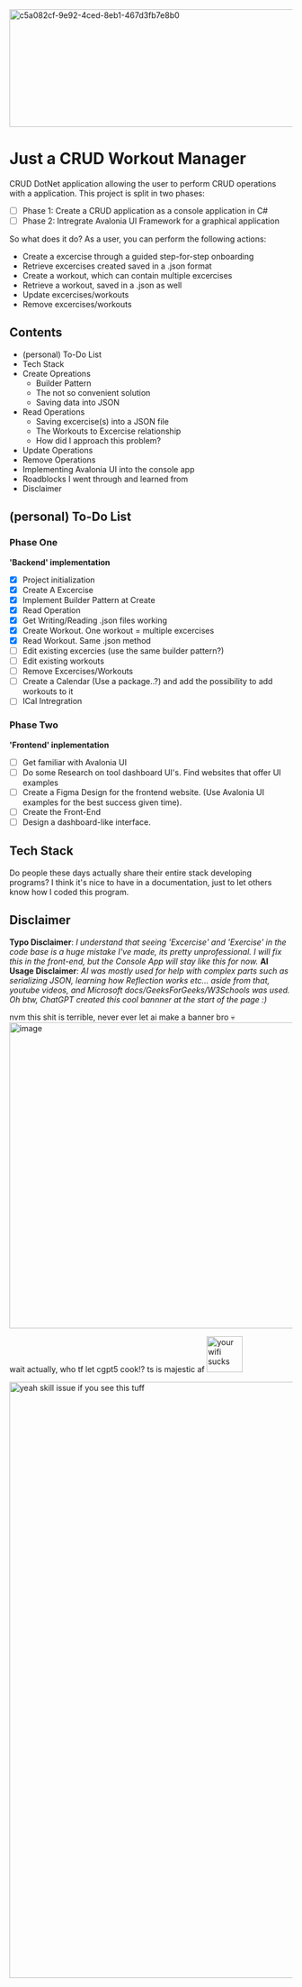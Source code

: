 <img width="765" height="209" alt="c5a082cf-9e92-4ced-8eb1-467d3fb7e8b0" src="https://github.com/user-attachments/assets/9bdbf9e7-5b65-4bb6-9100-0297b4edc44a" />

# Just a CRUD Workout Manager

CRUD DotNet application allowing the user to perform CRUD operations with a application. This project is split in two phases:

- [ ] Phase 1: Create a CRUD application as a console application in C#
- [ ] Phase 2: Intregrate Avalonia UI Framework for a graphical application

So what does it do?
As a user, you can perform the following actions:
* Create a excercise through a guided step-for-step onboarding
* Retrieve excercises created saved in a .json format
* Create a workout, which can contain multiple excercises
* Retrieve a workout, saved in a .json as well
* Update excercises/workouts
* Remove excercises/workouts


## Contents
* (personal) To-Do List
* Tech Stack
* Create Opreations
	* Builder Pattern
	* The not so convenient solution
	* Saving data into JSON
* Read Operations
	* Saving excercise(s) into a JSON file
	* The Workouts to Excercise relationship
	* How did I approach this problem?
* Update Operations
* Remove Operations
* Implementing Avalonia UI into the console app
* Roadblocks I went through and learned from
* Disclaimer

## (personal) To-Do List
### Phase One
**'Backend' implementation**
- [x] Project initialization
- [x] Create A Excercise
- [x] Implement Builder Pattern at Create
- [x] Read Operation
- [x] Get Writing/Reading .json files working
- [x] Create Workout. One workout = multiple excercises
- [x] Read Workout. Same .json method
- [ ] Edit existing excercies (use the same builder pattern?)
- [ ] Edit existing workouts
- [ ] Remove Excercises/Workouts
- [ ] Create a Calendar (Use a package..?) and add the possibility to add workouts to it
- [ ] ICal Intregration

### Phase Two
**'Frontend' inplementation**
- [ ] Get familiar with Avalonia UI
- [ ] Do some Research on tool dashboard UI's. Find websites that offer UI examples
- [ ] Create a Figma Design for the frontend website. (Use Avalonia UI examples for the best success given time).
- [ ] Create the Front-End
- [ ] Design a dashboard-like interface.
## Tech Stack
Do people these days actually share their entire stack developing programs? I think it's nice to have in a documentation, just to let others know how I coded this program.

## Disclaimer
**Typo Disclaimer**: *I understand that seeing 'Excercise' and 'Exercise' in the code base is a huge mistake I've made, its pretty unprofessional. I will fix this in the front-end, but the Console App will stay like this for now.*
**AI Usage Disclaimer**: *AI was mostly used for help with complex parts such as serializing JSON, learning how Reflection works etc... aside from that, youtube videos, and Microsoft docs/GeeksForGeeks/W3Schools was used. Oh btw, ChatGPT created this cool bannner at the start of the page :)*

nvm this shit is terrible, never ever let ai make a banner bro 💀
<img width="855" height="543" alt="image" src="https://github.com/user-attachments/assets/baa28a92-8246-4e2f-a014-04ae378fb05d" />

wait actually, who tf let cgpt5 cook!? ts is majestic af <img width="64" height="64" alt="your wifi sucks" src="https://github.com/user-attachments/assets/e942f8ae-b5a1-40fb-9d8a-b15af8c0260c" />


<img width="1006" height="1058" alt="yeah skill issue if you see this tuff" src="https://github.com/user-attachments/assets/afe68fc1-51a8-4174-b1fc-09ab49f34e79" />

